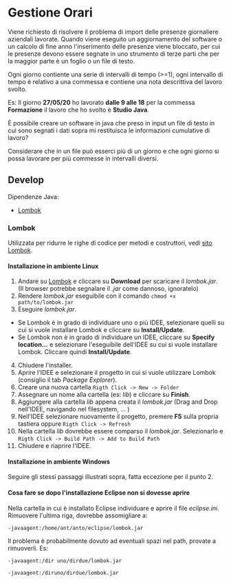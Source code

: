 # Gestione Orari

Viene richiesto di risolvere il problema di import delle presenze giornaliere aziendali lavorate. Quando viene eseguito un aggiornamento del software o un calcolo di fine anno l'inserimento delle presenze viene bloccato, per cui le presenze devono essere segnate in uno strumento di terze parti che per la maggior parte è un foglio o un file di testo. 

Ogni giorno contiente una serie di intervalli di tempo (>=1), ogni intervallo di tempo è relativo a una commessa e contiene una nota descrittiva del lavoro svolto.

Es: Il giorno **27/05/20** ho lavorato **dalle 9 alle 18** per la commessa **Formazione** il lavoro che ho svolto è **Studio Java**.

È possibile creare un software in java che preso in input un file di testo in cui sono segnati i dati sopra mi restituisca le informazioni cumulative di lavoro?

Considerare che in un file può esserci più di un giorno e che ogni giorno si possa lavorare per più commesse in intervalli diversi.

## Develop 

Dipendenze Java: 
- [Lombok](#lombok)

### Lombok

Utilizzata per ridurre le righe di codice per metodi e costruttori, vedi [sito Lombok](https://projectlombok.org/).

#### Installazione in ambiente Linux
1. Andare su [Lombok](https://projectlombok.org/download) e cliccare su **Download** per scaricare il *lombok.jar*.
(Il browser potrebbe segnalare il *.jar* come dannoso, ignoratelo)
2. Rendere *lombok.jar* eseguibile con il comando `chmod +x path/to/lombok.jar`
3. Eseguire *lombok.jar*. 
- Se Lombok è in grado di individuare uno o più IDEE, selezionare quelli su cui si vuole installare Lombok e cliccare su **Install/Update**.
- Se Lombok non è in grado di individuare un IDEE, cliccare su **Specify location...** e selezionare l'eseguibile dell'IDEE su cui si vuole installare Lombok. Cliccare quindi **Install/Update**.
4. Chiudere l'installer.
5. Aprire l'IDEE e selezionare il progetto in cui si vuole utilizzare Lombok (consiglio il tab *Package Explorer*).
6. Creare una nuova cartella  `Rigth Click -> New -> Folder`
7. Assegnare un nome alla cartella (es: *lib*) e cliccare su **Finish**.
8. Aggiungere alla cartella *lib* appena creata il *lombok.jar* (Drag and Drop nell'IDEE, navigando nel filesystem, ... )
9. Nell'IDEE selezionare nuovamente il progetto,  premere **F5** sulla propria tastiera oppure `Rigth Click -> Refresh`
10. Nella cartella *lib* dovrebbe essere comparso il *lombok.jar*. Selezionarlo e `Rigth Click -> Build Path -> Add to Build Path`
11. Chiudere e riaprire l'IDEE.

#### Installazione in ambiente Windows
Seguire gli stessi passaggi illustrati sopra, fatta eccezione per il punto 2.

#### Cosa fare se dopo l'installazione Eclipse non si dovesse aprire

Nella cartella in cui è installato Eclipse individuare e aprire il file *eclipse.ini*.
Rimuovere l'ultima riga, dovrebbe assomigliare a:

`-javaagent:/home/ant/anto/eclipse/lombok.jar`

Il problema è probabilmente dovuto ad eventuali spazi nel path, provate a rimuoverli. Es:

`-javaagent:/dir uno/dirdue/lombok.jar` 

`-javaagent:/diruno/dirdue/lombok.jar`
